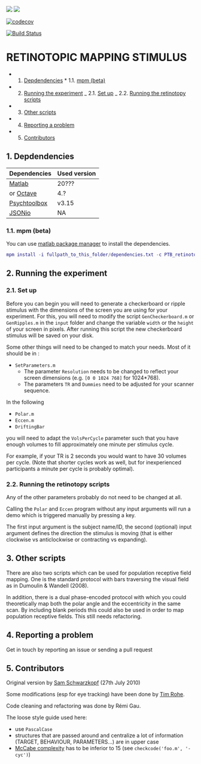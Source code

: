 [![](https://img.shields.io/badge/Octave-CI-blue?logo=Octave&logoColor=white)](https://github.com/cpp-lln-lab/CPP_retinotopy/actions)
![](https://github.com/cpp-lln-lab/CPP_retinotopy/workflows/CI/badge.svg)

[![codecov](https://codecov.io/gh/cpp-lln-lab/CPP_retinotopy/branch/master/graph/badge.svg)](https://codecov.io/gh/cpp-lln-lab/CPP_retinotopy)

[![Build Status](https://travis-ci.com/cpp-lln-lab/CPP_retinotopy.svg?branch=master)](https://travis-ci.com/cpp-lln-lab/CPP_retinotopy)

# RETINOTOPIC MAPPING STIMULUS

<!-- vscode-markdown-toc -->

- 1. [Depdendencies](#Depdendencies) \* 1.1. [mpm (beta)](#mpmbeta)
- 2. [Running the experiment](#Runningtheexperiment)
     _ 2.1. [Set up](#Setup)
     _ 2.2. [Running the retinotopy scripts](#Runningtheretinotopyscripts)
- 3. [Other scripts](#Otherscripts)
- 4. [Reporting a problem](#Reportingaproblem)
- 5. [Contributors](#Contributors)

<!-- vscode-markdown-toc-config
	numbering=true
	autoSave=true
	/vscode-markdown-toc-config -->
<!-- /vscode-markdown-toc -->

## 1. <a name='Depdendencies'></a>Depdendencies

| Dependencies                                             | Used version |
| -------------------------------------------------------- | ------------ |
| [Matlab](https://www.mathworks.com/products/matlab.html) | 20???        |
| or [Octave](https://www.gnu.org/software/octave/)        | 4.?          |
| [Psychtoolbox](http://psychtoolbox.org/)                 | v3.15        |
| [JSONio](https://github.com/gllmflndn/JSONio)            | NA           |

### 1.1. <a name='mpmbeta'></a>mpm (beta)

You can use [matlab package manager](https://github.com/mobeets/mpm) to install the dependencies.

```matlab
mpm install -i fullpath_to_this_folder/dependencies.txt -c PTB_retinotopy --allpaths
```

## 2. <a name='Runningtheexperiment'></a>Running the experiment

### 2.1. <a name='Setup'></a>Set up

Before you can begin you will need to generate a checkerboard or ripple stimulus with the dimensions of the screen you are using for your experiment. For this, you will need to modify the script `GenCheckerboard.m` or `GenRipples.m` in the `input` folder and change the variable `width` or the `height` of your screen in pixels. After running this script the new checkerboard stimulus will be saved on your disk.

Some other things will need to be changed to match your needs. Most of it should be in :

- `SetParameters.m`
  - The parameter `Resolution` needs to be changed to reflect your screen dimensions (e.g. `[0 0 1024 768]` for 1024\*768).
  - The parameters `TR` and `Dummies` need to be adjusted for your scanner sequence.

In the following

- `Polar.m`
- `Eccen.m`
- `DriftingBar`

you will need to adapt the `VolsPerCycle` parameter such that you have enough volumes to fill approximately one minute per stimulus cycle.

For example, if your TR is 2 seconds you would want to have 30 volumes per cycle. (Note that shorter cycles work as well, but for inexperienced participants a minute per cycle is probably optimal).

### 2.2. <a name='Runningtheretinotopyscripts'></a>Running the retinotopy scripts

Any of the other parameters probably do not need to be changed at all.

Calling the `Polar` and `Eccen` program without any input arguments will run a demo which is triggered manually by pressing a key.

The first input argument is the subject name/ID, the second (optional) input argument defines the direction the stimulus is moving (that is either clockwise vs anticlockwise or contracting vs expanding).

## 3. <a name='Otherscripts'></a>Other scripts

There are also two scripts which can be used for population receptive field mapping. One is the standard protocol with bars traversing the visual field as in Dumoulin & Wandell (2008).

In addition, there is a dual phase-encoded protocol with which you could theoretically map both the polar angle and the eccentricity in the same scan. By including blank periods this could also be used in order to map population receptive fields. This still needs refactoring.

## 4. <a name='Reportingaproblem'></a>Reporting a problem

Get in touch by reporting an issue or sending a pull request

## 5. <a name='Contributors'></a>Contributors

Original version by [Sam Schwarzkopf](https://sampendu.net/sam-schwarzkopf/) (27th July 2010)

Some modifications (esp for eye tracking) have been done by [Tim Rohe](https://scholar.google.de/citations?user=mFO_FSAAAAAJ&hl=de).

Code cleaning and refactoring was done by Rémi Gau.

The loose style guide used here:

- use `PascalCase`
- structures that are passed around and centralize a lot of information (TARGET, BEHAVIOUR, PARAMETERS...) are in upper case
- [McCabe complexity](https://en.wikipedia.org/wiki/Cyclomatic_complexity) has to be inferior to 15 (see `checkcode('foo.m', '-cyc')`)

